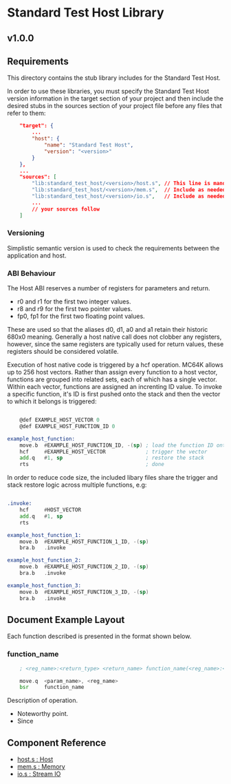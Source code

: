 # Standard Test Host Library

## v1.0.0

## Requirements
This directory contains the stub library includes for the Standard Test Host.

In order to use these libraries, you must specify the Standard Test Host version information in the target section of your project and then include the desired stubs in the sources section of your project file before any files that refer to them:

```json
    "target": {
        ...
        "host": {
            "name": "Standard Test Host",
            "version": "<version>"
        }
    },
    ...
    "sources": [
        "lib:standard_test_host/<version>/host.s", // This line is mandatory
        "lib:standard_test_host/<version>/mem.s",  // Include as needed
        "lib:standard_test_host/<version>/io.s",   // Include as needed
        ...
        // your sources follow
    ]
```

### Versioning

Simplistic semantic version is used to check the requirements between the application and host.


### ABI Behaviour

The Host ABI reserves a number of registers for parameters and return.

- r0 and r1 for the first two integer values.
- r8 and r9 for the first two pointer values.
- fp0, fp1 for the first two floating point values.

These are used so that the aliases d0, d1, a0 and a1 retain their historic 680x0 meaning. Generally a host native call does not clobber any registers, however, since the same registers are typically used for return values, these registers should be considered volatile.

Execution of host native code is triggered by a hcf operation. MC64K allows up to 256 host vectors. Rather than assign every function to a host vector, functions are grouped into related sets, each of which has a single vector. Within each vector, functions are assigned an increnting ID value. To invoke a specific function, it's ID is first pushed onto the stack and then the vector to which it belongs is triggered:

```asm

    @def EXAMPLE_HOST_VECTOR 0
    @def EXAMPLE_HOST_FUNCTION_ID 0

example_host_function:
    move.b  #EXAMPLE_HOST_FUNCTION_ID, -(sp) ; load the function ID onto the stack
    hcf     #EXAMPLE_HOST_VECTOR             ; trigger the vector
    add.q   #1, sp                           ; restore the stack
    rts                                      ; done
```

In order to reduce code size, the included libary files share the trigger and stack restore logic across multiple functions, e.g:

```asm

.invoke:
    hcf     #HOST_VECTOR
    add.q   #1, sp
    rts

example_host_function_1:
    move.b  #EXAMPLE_HOST_FUNCTION_1_ID, -(sp)
    bra.b   .invoke

example_host_function_2:
    move.b  #EXAMPLE_HOST_FUNCTION_2_ID, -(sp)
    bra.b   .invoke

example_host_function_3:
    move.b  #EXAMPLE_HOST_FUNCTION_3_ID, -(sp)
    bra.b   .invoke
```

## Document Example Layout
Each function described is presented in the format shown below.

### function_name
```asm
    ; <reg_name>:<return_type> <return_name> function_name(<reg_name>:<param_type> <param_name>)

    move.q  <param_name>, <reg_name>
    bsr     function_name
```
Description of operation.

- Noteworthy point.
- Since <version>

## Component Reference

- [host.s : Host](docs/host.md)
- [mem.s : Memory](docs/mem.md)
- [io.s : Stream IO](docs/io.md)

